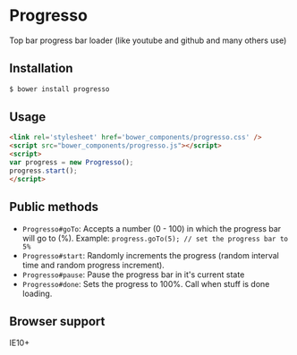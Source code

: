 # Progresso
Top bar progress bar loader (like youtube and github and many others use)

## Installation
```bash
$ bower install progresso
```

## Usage
```html
<link rel='stylesheet' href='bower_components/progresso.css' />
<script src="bower_components/progresso.js"></script>
<script>
var progress = new Progresso();
progress.start();
</script>
```

## Public methods
* `Progresso#goTo`: Accepts a number (0 - 100) in which the progress bar will go to (%). Example: `progress.goTo(5); // set the progress bar to 5%`
* `Progresso#start`: Randomly increments the progress (random interval time and random progress increment).
* `Progresso#pause`: Pause the progress bar in it's current state
* `Progresso#done`: Sets the progress to 100%.  Call when stuff is done loading.

## Browser support
IE10+